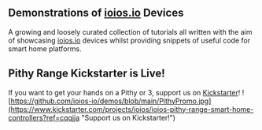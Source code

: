 ## Demonstrations of [ioios.io](https://ioios.io) Devices
A growing and loosely curated collection of tutorials all written with the aim of showcasing [ioios.io](https://ioios.io) devices whilst providing snippets of useful code for smart home platforms.

## Pithy Range Kickstarter is Live!
If you want to get your hands on a Pithy or 3, support us on [Kickstarter](https://www.kickstarter.com/projects/ioios/ioios-pithy-range-smart-home-controllers?ref=d4c31f)!
![https://github.com/ioios-io/demos/blob/main/PithyPromo.jpg](https://www.kickstarter.com/projects/ioios/ioios-pithy-range-smart-home-controllers?ref=cqqjja "Support us on Kickstarter!")